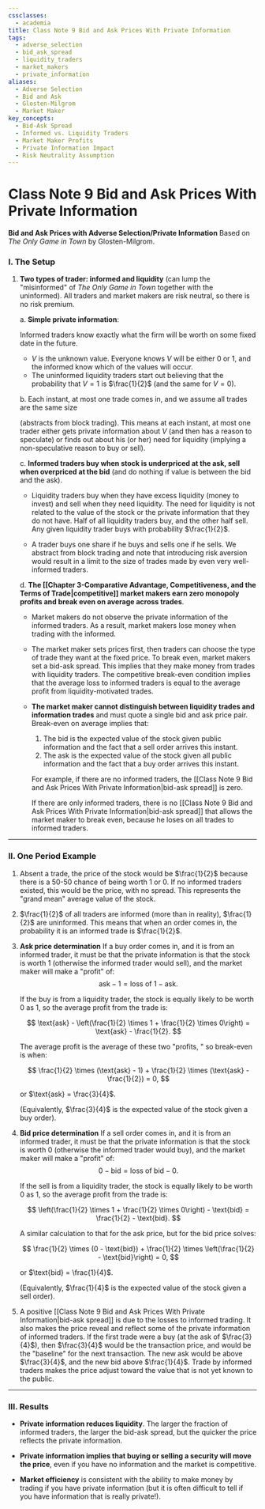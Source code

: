 ```yaml
---
cssclasses:
  - academia
title: Class Note 9 Bid and Ask Prices With Private Information
tags:
  - adverse_selection
  - bid_ask_spread
  - liquidity_traders
  - market_makers
  - private_information
aliases:
  - Adverse Selection
  - Bid and Ask
  - Glosten-Milgrom
  - Market Maker
key_concepts:
  - Bid-Ask Spread
  - Informed vs. Liquidity Traders
  - Market Maker Profits
  - Private Information Impact
  - Risk Neutrality Assumption
---
```


# Class Note 9 Bid and Ask Prices With Private Information

**Bid and Ask Prices with Adverse Selection/Private Information**
Based on *The Only Game in Town* by Glosten-Milgrom.

### I. **The Setup**

1. **Two types of trader: informed and liquidity**
   (can lump the "misinformed" of *The Only Game in Town* together with the uninformed).
   All traders and market makers are risk neutral,  so there is no risk premium.

   a. **Simple private information**:

   Informed traders know exactly what the firm will be worth on some fixed date in the future.

   - $V$ is the unknown value. Everyone knows $V$ will be either 0 or 1,  and the informed know which of the values will occur.
   - The uninformed liquidity traders start out believing that the probability that $V = 1$ is $\frac{1}{2}$ (and the same for $V = 0$).

   b. Each instant,  at most one trade comes in,  and we assume all trades are the same size

   (abstracts from block trading). This means at each instant,  at most one trader either gets private information about $V$ (and then has a reason to speculate) or finds out about his (or her) need for liquidity (implying a non-speculative reason to buy or sell).

	c. **Informed traders buy when stock is underpriced at the ask,  sell when overpriced at the bid** (and do nothing if value is between the bid and the ask).

   - Liquidity traders buy when they have excess liquidity (money to invest) and sell when they need liquidity.
   The need for liquidity is not related to the value of the stock or the private information that they do not have.
   Half of all liquidity traders buy,  and the other half sell. Any given liquidity trader buys with probability $\frac{1}{2}$.

   - A trader buys one share if he buys and sells one if he sells.
   We abstract from block trading and note that introducing risk aversion would result in a limit to the size of trades made by even very well-informed traders.

   d. **The [[Chapter 3-Comparative Advantage, Competitiveness, and the Terms of Trade|competitive]] market makers earn zero monopoly profits and break even on average across trades**.

   - Market makers do not observe the private information of the informed traders.
   As a result,  market makers lose money when trading with the informed.

   - The market maker sets prices first,  then traders can choose the type of trade they want at the fixed price.
   To break even,  market makers set a bid-ask spread. This implies that they make money from trades with liquidity traders.
   The competitive break-even condition implies that the average loss to informed traders is equal to the average profit from liquidity-motivated trades.

   - **The market maker cannot distinguish between liquidity trades and information trades**
   and must quote a single bid and ask price pair. Break-even on average implies that:

	  1. The bid is the expected value of the stock given public information and the fact that a sell order arrives this instant.
	  1. The ask is the expected value of the stock given all public information and the fact that a buy order arrives this instant.

	  For example,  if there are no informed traders,  the [[Class Note 9 Bid and Ask Prices With Private Information|bid-ask spread]] is zero.

	  If there are only informed traders,  there is no [[Class Note 9 Bid and Ask Prices With Private Information|bid-ask spread]] that allows the market maker to break even,  because he loses on all trades to informed traders.

---

### II. **One Period Example**

1. Absent a trade,  the price of the stock would be $\frac{1}{2}$
   because there is a 50-50 chance of being worth 1 or 0.
   If no informed traders existed,  this would be the price,  with no spread.
   This represents the "grand mean" average value of the stock.

1. $\frac{1}{2}$ of all traders are informed (more than in reality),  $\frac{1}{2}$ are uninformed.
   This means that when an order comes in,  the probability it is an informed trade is $\frac{1}{2}$.

1. **Ask price determination**
   If a buy order comes in,  and it is from an informed trader,  it must be that the private information is that the stock is worth 1 (otherwise the informed trader would sell),  and the market maker will make a "profit" of:
   $$ \text{ask} - 1 = \text{loss of } 1 - \text{ask}. $$

   If the buy is from a liquidity trader,  the stock is equally likely to be worth 0 as 1,  so the average profit from the trade is:

   $$ \text{ask} - \left(\frac{1}{2} \times 1 + \frac{1}{2} \times 0\right) = \text{ask} - \frac{1}{2}. $$

   The average profit is the average of these two "profits,  " so break-even is when:

   $$ \frac{1}{2} \times (\text{ask} - 1) + \frac{1}{2} \times (\text{ask} - \frac{1}{2}) = 0,             $$

   or $\text{ask} = \frac{3}{4}$.

   (Equivalently,  $\frac{3}{4}$ is the expected value of the stock given a buy order).

1. **Bid price determination**
   If a sell order comes in,  and it is from an informed trader,  it must be that the private information is that the stock is worth 0 (otherwise the informed trader would buy),  and the market maker will make a "profit" of:
   $$ 0 - \text{bid} = \text{loss of bid} - 0. $$

   If the sell is from a liquidity trader,  the stock is equally likely to be worth 0 as 1,  so the average profit from the trade is:

   $$ \left(\frac{1}{2} \times 1 + \frac{1}{2} \times 0\right) - \text{bid} = \frac{1}{2} - \text{bid}. $$

   A similar calculation to that for the ask price,  but for the bid price solves:

   $$ \frac{1}{2} \times (0 - \text{bid}) + \frac{1}{2} \times \left(\frac{1}{2} - \text{bid}\right) = 0,             $$

   or $\text{bid} = \frac{1}{4}$.

   (Equivalently,  $\frac{1}{4}$ is the expected value of the stock given a sell order).

1. A positive [[Class Note 9 Bid and Ask Prices With Private Information|bid-ask spread]] is due to the losses to informed trading.
   It also makes the price reveal and reflect some of the private information of informed traders.
   If the first trade were a buy (at the ask of $\frac{3}{4}$),  then $\frac{3}{4}$ would be the transaction price,  and would be the "baseline" for the next transaction.
   The new ask would be above $\frac{3}{4}$,  and the new bid above $\frac{1}{4}$.
   Trade by informed traders makes the price adjust toward the value that is not yet known to the public.

---

### III. **Results**

- **Private information reduces liquidity**.
   The larger the fraction of informed traders,  the larger the bid-ask spread,  but the quicker the price reflects the private information.

- **Private information implies that buying or selling a security will move the price**,
   even if you have no information and the market is competitive.

- **Market efficiency** is consistent with the ability to make money by trading if you have private information (but it is often difficult to tell if you have information that is really private!).